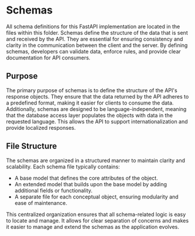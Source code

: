 # Schemas

All schema definitions for this FastAPI implementation are located in the files within this folder. Schemas define the structure of the data that is sent and received by the API. They are essential for ensuring consistency and clarity in the communication between the client and the server. By defining schemas, developers can validate data, enforce rules, and provide clear documentation for API consumers.

## Purpose

The primary purpose of schemas is to define the structure of the API's response objects. They ensure that the data returned by the API adheres to a predefined format, making it easier for clients to consume the data. Additionally, schemas are designed to be language-independent, meaning that the database access layer populates the objects with data in the requested language. This allows the API to support internationalization and provide localized responses.

## File Structure

The schemas are organized in a structured manner to maintain clarity and scalability. Each schema file typically contains:

- A base model that defines the core attributes of the object.
- An extended model that builds upon the base model by adding additional fields or functionality.
- A separate file for each conceptual object, ensuring modularity and ease of maintenance.

This centralized organization ensures that all schema-related logic is easy to locate and manage. It allows for clear separation of concerns and makes it easier to manage and extend the schemas as the application evolves.